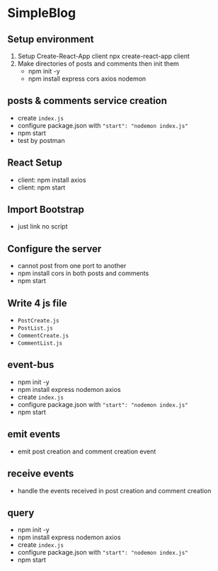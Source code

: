 # SimpleBlog

## Setup environment

1. Setup Create-React-App client
   npx create-react-app client
2. Make directories of posts and comments then init them
   - npm init -y
   - npm install express cors axios nodemon

## posts & comments service creation
- create `index.js`
- configure package.json with `"start": "nodemon index.js"`
- npm start
- test by postman

## React Setup

- client: npm install axios
- client: npm start

## Import Bootstrap
- just link no script

## Configure the server
- cannot post from one port to another
- npm install cors in both posts and comments
- npm start

## Write 4 js file
- `PostCreate.js`
- `PostList.js`
- `CommentCreate.js`
- `CommentList.js`

## event-bus
- npm init -y
- npm install express nodemon axios 
- create `index.js`
- configure package.json with `"start": "nodemon index.js"`
- npm start

## emit events
- emit post creation and comment creation event

## receive events
- handle the events received in post creation and comment creation

## query
- npm init -y
- npm install express nodemon axios 
- create `index.js`
- configure package.json with `"start": "nodemon index.js"`
- npm start

